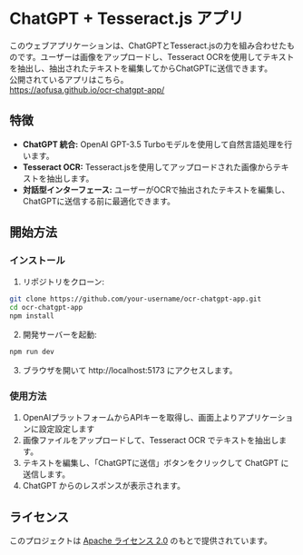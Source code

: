 # ChatGPT + Tesseract.js アプリ


このウェブアプリケーションは、ChatGPTとTesseract.jsの力を組み合わせたものです。ユーザーは画像をアップロードし、Tesseract OCRを使用してテキストを抽出し、抽出されたテキストを編集してからChatGPTに送信できます。  
公開されているアプリはこちら。  
https://aofusa.github.io/ocr-chatgpt-app/


## 特徴

- **ChatGPT 統合:** OpenAI GPT-3.5 Turboモデルを使用して自然言語処理を行います。
- **Tesseract OCR:** Tesseract.jsを使用してアップロードされた画像からテキストを抽出します。
- **対話型インターフェース:** ユーザーがOCRで抽出されたテキストを編集し、ChatGPTに送信する前に最適化できます。


## 開始方法

### インストール

1. リポジトリをクローン:

```bash
git clone https://github.com/your-username/ocr-chatgpt-app.git
cd ocr-chatgpt-app
npm install
```

2. 開発サーバーを起動:

```bash
npm run dev
```

3. ブラウザを開いて http://localhost:5173 にアクセスします。


### 使用方法

1. OpenAIプラットフォームからAPIキーを取得し、画面上よりアプリケーションに設定設定します
2. 画像ファイルをアップロードして、Tesseract OCR でテキストを抽出します。
3. テキストを編集し、「ChatGPTに送信」ボタンをクリックして ChatGPT に送信します。
4. ChatGPT からのレスポンスが表示されます。


## ライセンス

このプロジェクトは [Apache ライセンス 2.0](https://licenses.opensource.jp/Apache-2.0/Apache-2.0.html) のもとで提供されています。

